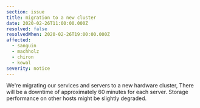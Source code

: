 ```yaml
---
section: issue
title: migration to a new cluster
date: 2020-02-26T11:00:00.000Z
resolved: false
resolvedWhen: 2020-02-26T19:00:00.000Z
affected:
  - sanguin
  - machholz
  - chiron
  - kowal
severity: notice
---
```

We're migrating our services and servers to a new hardware cluster, There will be a downtime of approximately 60 minutes for each server. Storage performance on other hosts might be slightly degraded.
